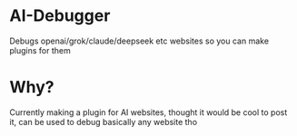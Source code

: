 # AI-Debugger
 Debugs openai/grok/claude/deepseek etc websites so you can make plugins for them
 
# Why?
  Currently making a plugin for AI websites, thought it would be cool to post it, can be used to debug basically any website tho
